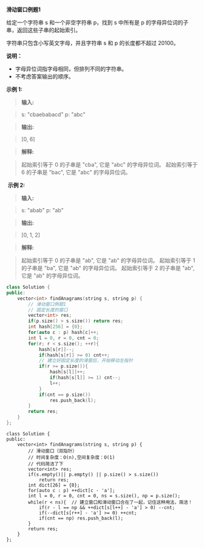 **滑动窗口例题1**

给定一个字符串 s 和一个非空字符串 p，找到 s 中所有是 p 的字母异位词的子串，返回这些子串的起始索引。

字符串只包含小写英文字母，并且字符串 s 和 p 的长度都不超过 20100。

**说明：**

- 字母异位词指字母相同，但排列不同的字符串。
- 不考虑答案输出的顺序。

**示例 1:**

> **输入:**

> s: "cbaebabacd" p: "abc"

> **输出:**

> [0, 6]

> **解释:**

> 起始索引等于 0 的子串是 "cba", 它是 "abc" 的字母异位词。
> 起始索引等于 6 的子串是 "bac", 它是 "abc" 的字母异位词。

 **示例 2:**

> **输入:**

> s: "abab" p: "ab"

> **输出:**

> [0, 1, 2]

> **解释:**

> 起始索引等于 0 的子串是 "ab", 它是 "ab" 的字母异位词。
> 起始索引等于 1 的子串是 "ba", 它是 "ab" 的字母异位词。
> 起始索引等于 2 的子串是 "ab", 它是 "ab" 的字母异位词。

```cpp
class Solution {
public:
    vector<int> findAnagrams(string s, string p) {
        // 滑动窗口例题1
        // 固定长度的窗口
        vector<int> res;
        if(p.size() > s.size()) return res;
        int hash[256] = {0};
        for(auto c : p) hash[c]++;
        int l = 0, r = 0, cnt = 0;
        for(r; r < s.size(); ++r){
            hash[s[r]]--;
            if(hash[s[r]] >= 0) cnt++;
            // 建立好固定长度的滑窗后，开始移动左指针
            if(r >= p.size()){
                hash[s[l]]++;
                if(hash[s[l]] >= 1) cnt--;
                l++;
            }
            if(cnt == p.size())
                res.push_back(l);
        }
        return res;
    }
};
```

```
class Solution {
public:
    vector<int> findAnagrams(string s, string p) {
        // 滑动窗口（双指针）
        // 时间复杂度：O(n),空间复杂度：O(1)
        // 代码简洁了下
        vector<int> res;
        if(s.empty()|| p.empty() || p.size() > s.size())
            return res;
        int dict[26] = {0};
        for(auto c : p) ++dict[c - 'a'];
        int l = 0, r = 0, cnt = 0, ns = s.size(), np = p.size();
        while(r < ns){  // 建立窗口和滑动窗口合在了一起，记住这种用法，简洁！
            if(r - l == np && ++dict[s[l++] - 'a'] > 0) --cnt;
            if(--dict[s[r++] - 'a'] >= 0) ++cnt;
            if(cnt == np) res.push_back(l);
        }
        return res;
    }
};
```
